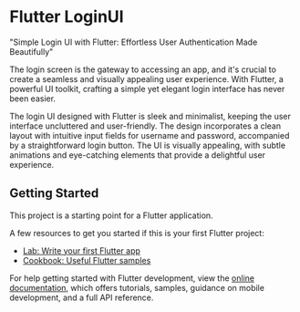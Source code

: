# Flutter LoginUI

"Simple Login UI with Flutter: Effortless User Authentication Made Beautifully"

The login screen is the gateway to accessing an app, and it's crucial to create a seamless and visually appealing user experience. With Flutter, a powerful UI toolkit, crafting a simple yet elegant login interface has never been easier.

The login UI designed with Flutter is sleek and minimalist, keeping the user interface uncluttered and user-friendly. The design incorporates a clean layout with intuitive input fields for username and password, accompanied by a straightforward login button. The UI is visually appealing, with subtle animations and eye-catching elements that provide a delightful user experience.

## Getting Started

This project is a starting point for a Flutter application.

A few resources to get you started if this is your first Flutter project:

- [Lab: Write your first Flutter app](https://docs.flutter.dev/get-started/codelab)
- [Cookbook: Useful Flutter samples](https://docs.flutter.dev/cookbook)

For help getting started with Flutter development, view the
[online documentation](https://docs.flutter.dev/), which offers tutorials,
samples, guidance on mobile development, and a full API reference.
